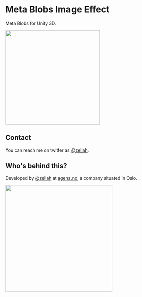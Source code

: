 # Meta Blobs Image Effect

Meta Blobs for Unity 3D.

<img src="https://d13yacurqjgara.cloudfront.net/users/655449/screenshots/2783503/dribba.gif" width="300"/>

## Contact

You can reach me on twitter as [@zellah](https://twitter.com/zellah).

## Who's behind this?

Developed by [@zellah](https://twitter.com/zellah) at [agens.no](http://agens.no/), a company situated in Oslo.

[<img src="http://static.agens.no/images/agens_logo_w_slogan_avenir_medium.png" width="340" />](http://agens.no/)
